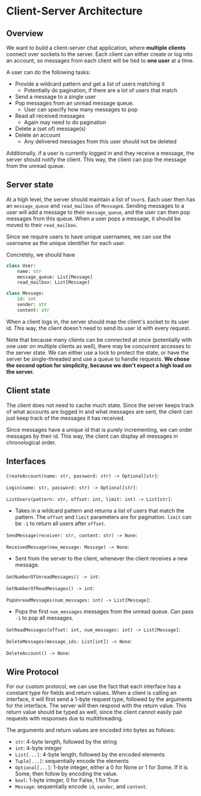 # Client-Server Architecture

## Overview

We want to build a client-server chat application, where **multiple clients** connect over sockets to the server. Each client can either create or log into an account, so messages from each client will be tied to **one user** at a time.

A user can do the following tasks:
- Provide a wildcard pattern and get a list of users matching it
  - Potentially do pagination, if there are a lot of users that match
- Send a message to a single user
- Pop messages from an unread message queue.
  - User can specify how many messages to pop
- Read all received messages
  - Again may need to do pagination
- Delete a (set of) message(s)
- Delete an account
  - Any delivered messages from this user should not be deleted

Additionally, if a user is currently logged in and they receive a message, the server should notify the client. This way, the client can pop the message from the unread queue.

## Server state
At a high level, the server should maintain a list of `User`s. Each user then has an `message_queue` and `read_mailbox` of `Message`s. Sending messages to a user will add a message to their `message_queue`, and the user can then pop messages from this queue. When a user pops a message, it should be moved to their `read_mailbox`.

Since we require users to have unique usernames, we can use the username as the unique identifier for each user.

Concretely, we should have
```python
class User:
    name: str
    message_queue: List[Message]
    read_mailbox: List[Message]

class Message:
    id: int
    sender: str
    content: str
```

When a client logs in, the server should map the client's socket to its user id. This way, the client doesn't need to send its user id with every request.

Note that because many clients can be connected at once (potentially with one user on multiple clients as well), there may be concurrent accesses to the server state. We can either use a lock to protect the state, or have the server be single-threaded and use a queue to handle requests. **We chose the second option for simplicity, because we don't expect a high load on the server.**

## Client state

The client does not need to cache much state. Since the server keeps track of what accounts are logged in and what messages are sent, the client can just keep track of the messages it has received.

Since messages have a unique id that is purely incrementing, we can order messages by their id. This way, the client can display all messages in chronological order.

## Interfaces

`CreateAccount(name: str, password: str) -> Optional[str]`:

`Login(name: str, password: str) -> Optional[str]`:

`ListUsers(pattern: str, offset: int, limit: int) -> List[str]`:
- Takes in a wildcard pattern and returns a list of users that match the pattern. The `offset` and `limit` parameters are for pagination. `limit` can be `-1` to return all users after `offset`.

`SendMessage(receiver: str, content: str) -> None`:

`ReceivedMessage(new_message: Message) -> None`:
- Sent from the server to the client, whenever the client receives a new message.

`GetNumberOfUnreadMessages() -> int`:

`GetNumberOfReadMessages() -> int`:

`PopUnreadMessages(num_messages: int) -> List[Message]`:
- Pops the first `num_messages` messages from the unread queue. Can pass `-1` to pop all messages.

`GetReadMessages(offset: int, num_messages: int) -> List[Message]`:

`DeleteMessages(message_ids: List[int]) -> None`:

`DeleteAccount() -> None`:

## Wire Protocol

For our custom protocol, we can use the fact that each interface has a constant type for fields and return values. When a client is calling an interface, it will first send a 1-byte request type, followed by the arguments for the interface. The server will then respond with the return value. This return value should be typed as well, since the client cannot easily pair requests with responses due to multithreading.

The arguments and return values are encoded into bytes as follows:
- `str`: 4-byte length, followed by the string
- `int`: 4-byte integer
- `List[...]`: 4-byte length, followed by the encoded elements
- `Tuple[...]`: sequentially encode the elements
- `Optional[...]`: 1-byte integer, either a 0 for None or 1 for Some. If it is Some, then follow by encoding the value.
- `bool`: 1-byte integer, 0 for False, 1 for True
- `Message`: sequentially encode `id`, `sender`, and `content`.

